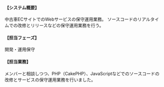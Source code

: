 #### 【システム概要】

中古車ECサイトでのWebサービスの保守運用業務。
ソースコードのリアルタイムでの改修とリリースなどの保守運用業務を行う。

#### 【担当フェーズ】

開発・運用保守

#### 【担当業務】

メンバーと相談しつつ、PHP（CakePHP）、JavaScriptなどでのソースコードの改修とサービスの保守運用業務を行いました。
